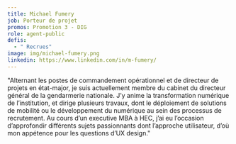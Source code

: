 ```yaml
---
title: Michael Fumery
job: Porteur de projet
promos: Promotion 3 - DIG
role: agent-public
defis:
  - " Recrues"
image: img/michael-fumery.png
linkedin: https://www.linkedin.com/in/m-fumery/
---
```

"Alternant les postes de commandement opérationnel et de directeur de projets en état-major, je suis actuellement membre du cabinet du directeur général de la gendarmerie nationale. J’y anime la transformation numérique de l’institution, et dirige plusieurs travaux, dont le déploiement de solutions de mobilité ou le développement du numérique au sein des processus de recrutement. Au cours d’un executive MBA à HEC, j’ai eu l’occasion d’approfondir différents sujets passionnants dont l’approche utilisateur, d’où mon appétence pour les questions d’UX design."